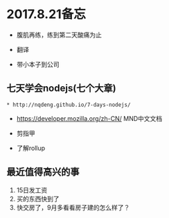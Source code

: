 
# 2017.8.21备忘

* 腹肌再练，练到第二天酸痛为止
* 翻译

* 带小本子到公司

## 七天学会nodejs(七个大章)
    * http://nqdeng.github.io/7-days-nodejs/ 

* https://developer.mozilla.org/zh-CN/   MND中文文档

* 剪指甲

* 了解rollup

## 最近值得高兴的事

1. 15日发工资
2. 买的东西快到了
3. 快交房了，9月多看看房子建的怎么样了？










